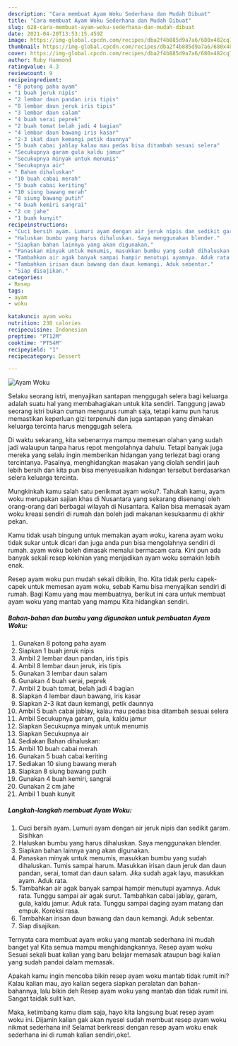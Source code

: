 ```yaml
---
description: "Cara membuat Ayam Woku Sederhana dan Mudah Dibuat"
title: "Cara membuat Ayam Woku Sederhana dan Mudah Dibuat"
slug: 628-cara-membuat-ayam-woku-sederhana-dan-mudah-dibuat
date: 2021-04-20T13:53:15.459Z
image: https://img-global.cpcdn.com/recipes/dba2f4b885d9a7a6/680x482cq70/ayam-woku-foto-resep-utama.jpg
thumbnail: https://img-global.cpcdn.com/recipes/dba2f4b885d9a7a6/680x482cq70/ayam-woku-foto-resep-utama.jpg
cover: https://img-global.cpcdn.com/recipes/dba2f4b885d9a7a6/680x482cq70/ayam-woku-foto-resep-utama.jpg
author: Ruby Hammond
ratingvalue: 4.3
reviewcount: 9
recipeingredient:
- "8 potong paha ayam"
- "1 buah jeruk nipis"
- "2 lembar daun pandan iris tipis"
- "8 lembar daun jeruk iris tipis"
- "3 lembar daun salam"
- "4 buah serai peprek"
- "2 buah tomat belah jadi 4 bagian"
- "4 lembar daun bawang iris kasar"
- "2-3 ikat daun kemangi petik daunnya"
- "5 buah cabai jablay kalau mau pedas bisa ditambah sesuai selera"
- "Secukupnya garam gula kaldu jamur"
- "Secukupnya minyak untuk menumis"
- "Secukupnya air"
- " Bahan dihaluskan"
- "10 buah cabai merah"
- "5 buah cabai keriting"
- "10 siung bawang merah"
- "8 siung bawang putih"
- "4 buah kemiri sangrai"
- "2 cm jahe"
- "1 buah kunyit"
recipeinstructions:
- "Cuci bersih ayam. Lumuri ayam dengan air jeruk nipis dan sedikit garam. Sisihkan"
- "Haluskan bumbu yang harus dihaluskan. Saya menggunakan blender."
- "Siapkan bahan lainnya yang akan digunakan."
- "Panaskan minyak untuk menumis, masukkan bumbu yang sudah dihaluskan. Tumis sampai harum. Masukkan irisan daun jeruk dan daun pandan, serai, tomat dan daun salam. Jika sudah agak layu, masukkan ayam. Aduk rata."
- "Tambahkan air agak banyak sampai hampir menutupi ayamnya. Aduk rata. Tunggu sampai air agak surut. Tambahkan cabai jablay, garam, gula, kaldu jamur. Aduk rata. Tunggu sampai daging ayam matang dan empuk. Koreksi rasa."
- "Tambahkan irisan daun bawang dan daun kemangi. Aduk sebentar."
- "Siap disajikan."
categories:
- Resep
tags:
- ayam
- woku

katakunci: ayam woku 
nutrition: 238 calories
recipecuisine: Indonesian
preptime: "PT12M"
cooktime: "PT54M"
recipeyield: "1"
recipecategory: Dessert

---
```



![Ayam Woku](https://img-global.cpcdn.com/recipes/dba2f4b885d9a7a6/680x482cq70/ayam-woku-foto-resep-utama.jpg)

Selaku seorang istri, menyajikan santapan menggugah selera bagi keluarga adalah suatu hal yang membahagiakan untuk kita sendiri. Tanggung jawab seorang istri bukan cuman mengurus rumah saja, tetapi kamu pun harus memastikan keperluan gizi terpenuhi dan juga santapan yang dimakan keluarga tercinta harus menggugah selera.

Di waktu  sekarang, kita sebenarnya mampu memesan olahan yang sudah jadi walaupun tanpa harus repot mengolahnya dahulu. Tetapi banyak juga mereka yang selalu ingin memberikan hidangan yang terlezat bagi orang tercintanya. Pasalnya, menghidangkan masakan yang diolah sendiri jauh lebih bersih dan kita pun bisa menyesuaikan hidangan tersebut berdasarkan selera keluarga tercinta. 



Mungkinkah kamu salah satu penikmat ayam woku?. Tahukah kamu, ayam woku merupakan sajian khas di Nusantara yang sekarang disenangi oleh orang-orang dari berbagai wilayah di Nusantara. Kalian bisa memasak ayam woku kreasi sendiri di rumah dan boleh jadi makanan kesukaanmu di akhir pekan.

Kamu tidak usah bingung untuk memakan ayam woku, karena ayam woku tidak sukar untuk dicari dan juga anda pun bisa mengolahnya sendiri di rumah. ayam woku boleh dimasak memalui bermacam cara. Kini pun ada banyak sekali resep kekinian yang menjadikan ayam woku semakin lebih enak.

Resep ayam woku pun mudah sekali dibikin, lho. Kita tidak perlu capek-capek untuk memesan ayam woku, sebab Kamu bisa menyajikan sendiri di rumah. Bagi Kamu yang mau membuatnya, berikut ini cara untuk membuat ayam woku yang mantab yang mampu Kita hidangkan sendiri.

<!--inarticleads1-->

##### Bahan-bahan dan bumbu yang digunakan untuk pembuatan Ayam Woku:

1. Gunakan 8 potong paha ayam
1. Siapkan 1 buah jeruk nipis
1. Ambil 2 lembar daun pandan, iris tipis
1. Ambil 8 lembar daun jeruk, iris tipis
1. Gunakan 3 lembar daun salam
1. Gunakan 4 buah serai, peprek
1. Ambil 2 buah tomat, belah jadi 4 bagian
1. Siapkan 4 lembar daun bawang, iris kasar
1. Siapkan 2-3 ikat daun kemangi, petik daunnya
1. Ambil 5 buah cabai jablay, kalau mau pedas bisa ditambah sesuai selera
1. Ambil Secukupnya garam, gula, kaldu jamur
1. Siapkan Secukupnya minyak untuk menumis
1. Siapkan Secukupnya air
1. Sediakan  Bahan dihaluskan:
1. Ambil 10 buah cabai merah
1. Gunakan 5 buah cabai keriting
1. Sediakan 10 siung bawang merah
1. Siapkan 8 siung bawang putih
1. Gunakan 4 buah kemiri, sangrai
1. Gunakan 2 cm jahe
1. Ambil 1 buah kunyit




<!--inarticleads2-->

##### Langkah-langkah membuat Ayam Woku:

1. Cuci bersih ayam. Lumuri ayam dengan air jeruk nipis dan sedikit garam. Sisihkan
1. Haluskan bumbu yang harus dihaluskan. Saya menggunakan blender.
1. Siapkan bahan lainnya yang akan digunakan.
1. Panaskan minyak untuk menumis, masukkan bumbu yang sudah dihaluskan. Tumis sampai harum. Masukkan irisan daun jeruk dan daun pandan, serai, tomat dan daun salam. Jika sudah agak layu, masukkan ayam. Aduk rata.
1. Tambahkan air agak banyak sampai hampir menutupi ayamnya. Aduk rata. Tunggu sampai air agak surut. Tambahkan cabai jablay, garam, gula, kaldu jamur. Aduk rata. Tunggu sampai daging ayam matang dan empuk. Koreksi rasa.
1. Tambahkan irisan daun bawang dan daun kemangi. Aduk sebentar.
1. Siap disajikan.




Ternyata cara membuat ayam woku yang mantab sederhana ini mudah banget ya! Kita semua mampu menghidangkannya. Resep ayam woku Sesuai sekali buat kalian yang baru belajar memasak ataupun bagi kalian yang sudah pandai dalam memasak.

Apakah kamu ingin mencoba bikin resep ayam woku mantab tidak rumit ini? Kalau kalian mau, ayo kalian segera siapkan peralatan dan bahan-bahannya, lalu bikin deh Resep ayam woku yang mantab dan tidak rumit ini. Sangat taidak sulit kan. 

Maka, ketimbang kamu diam saja, hayo kita langsung buat resep ayam woku ini. Dijamin kalian gak akan nyesel sudah membuat resep ayam woku nikmat sederhana ini! Selamat berkreasi dengan resep ayam woku enak sederhana ini di rumah kalian sendiri,oke!.

